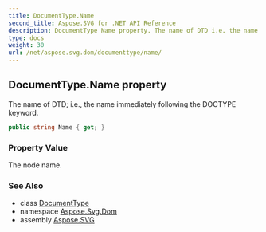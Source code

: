 ```yaml
---
title: DocumentType.Name
second_title: Aspose.SVG for .NET API Reference
description: DocumentType Name property. The name of DTD i.e. the name immediately following the DOCTYPE keyword
type: docs
weight: 30
url: /net/aspose.svg.dom/documenttype/name/
---
```

## DocumentType.Name property

The name of DTD; i.e., the name immediately following the DOCTYPE keyword.

```csharp
public string Name { get; }
```

### Property Value

The node name.

### See Also

* class [DocumentType](../)
* namespace [Aspose.Svg.Dom](../../../aspose.svg.dom/)
* assembly [Aspose.SVG](../../../)
